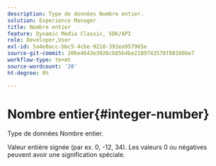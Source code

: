 ```yaml
---
description: Type de données Nombre entier.
solution: Experience Manager
title: Nombre entier
feature: Dynamic Media Classic, SDK/API
role: Developer,User
exl-id: 5a4e0acc-bbc5-4cbe-9210-391ea957965e
source-git-commit: 206e4643e3926cb85b4be2189743578f88180be7
workflow-type: tm+mt
source-wordcount: '28'
ht-degree: 0%

---
```


# Nombre entier{#integer-number}

Type de données Nombre entier.

Valeur entière signée (par ex. 0, -12, 34). Les valeurs 0 ou négatives peuvent avoir une signification spéciale.
